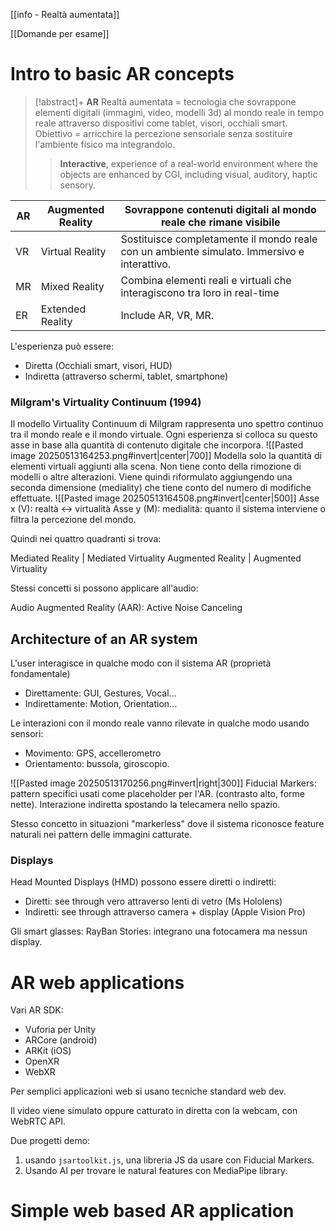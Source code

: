 [[info - Realtà aumentata]]

[[Domande per esame]]
# Intro to basic AR concepts

> [!abstract]+  **AR** 
 > Realtà aumentata = tecnologia che sovrappone elementi digitali (immagini, video, modelli 3d) al mondo reale in tempo reale attraverso dispositivi come tablet, visori, occhiali smart. 
 > Obiettivo = arricchire la percezione sensoriale senza sostituire l'ambiente fisico ma integrandolo. 
 > > **Interactive**, experience of a real-world environment where the objects are enhanced by CGI, including visual, auditory, haptic sensory.
 
| AR  | Augmented Reality | Sovrappone contenuti digitali al mondo reale che rimane visibile                            |
| --- | ----------------- | ------------------------------------------------------------------------------------------- |
| VR  | Virtual Reality   | Sostituisce completamente il mondo reale con un ambiente simulato. Immersivo e interattivo. |
| MR  | Mixed Reality     | Combina elementi reali e virtuali che interagiscono tra loro in real-time                   |
| ER  | Extended Reality  | Include AR, VR, MR.                                                                         |

L'esperienza può essere: 
- Diretta (Occhiali smart, visori, HUD)
- Indiretta (attraverso schermi, tablet, smartphone)
### Milgram's Virtuality Continuum (1994)
Il modello Virtuality Continuum di Milgram rappresenta uno spettro continuo tra il mondo reale e il mondo virtuale. Ogni esperienza si colloca su questo asse in base alla quantità di contenuto digitale che incorpora. 
![[Pasted image 20250513164253.png#invert|center|700]]
Modella solo la quantità di elementi virtuali aggiunti alla scena. Non tiene conto della rimozione di modelli o altre alterazioni. 
Viene quindi riformulato aggiungendo una seconda dimensione (mediality) che tiene conto del numero di modifiche effettuate. 
![[Pasted image 20250513164508.png#invert|center|500]]
Asse x (V): realtà <-> virtualità 
Asse y (M): medialità: quanto il sistema interviene o filtra la percezione del mondo. 

Quindi nei quattro quadranti si trova: 

Mediated Reality | Mediated Virtuality 
Augmented Reality | Augmented Virtuality 

Stessi concetti si possono applicare all'audio: 

Audio Augmented Reality (AAR): Active Noise Canceling 

## Architecture of an AR system

L'user interagisce in qualche modo con il sistema AR (proprietà fondamentale)
- Direttamente: GUI, Gestures, Vocal...
- Indirettamente: Motion, Orientation...

Le interazioni con il mondo reale vanno rilevate in qualche modo usando sensori: 
- Movimento: GPS, accellerometro 
- Orientamento: bussola, giroscopio. 

![[Pasted image 20250513170256.png#invert|right|300]]
Fiducial Markers: pattern specifici usati come placeholder per l'AR. (contrasto alto, forme nette). Interazione indiretta spostando la telecamera nello spazio. 

Stesso concetto in situazioni "markerless" dove il sistema riconosce feature naturali nei pattern delle immagini catturate. 

### Displays
Head Mounted Displays (HMD) possono essere diretti o indiretti: 
- Diretti: see through vero attraverso lenti di vetro (Ms Hololens)
- Indiretti: see through attraverso camera + display (Apple Vision Pro)

Gli smart glasses: RayBan Stories: integrano una fotocamera ma nessun display. 
# AR web applications 

Vari AR SDK: 
- Vuforia per Unity
- ARCore (android) 
- ARKit (iOS)
- OpenXR
- WebXR

Per semplici applicazioni web si usano tecniche standard web dev. 

Il video viene simulato oppure catturato in diretta con la webcam, con WebRTC API. 

Due progetti demo: 
1. usando `jsartoolkit.js`, una libreria JS da usare con Fiducial Markers. 
2. Usando AI per trovare le natural features con MediaPipe library. 




#  Simple web based AR application

